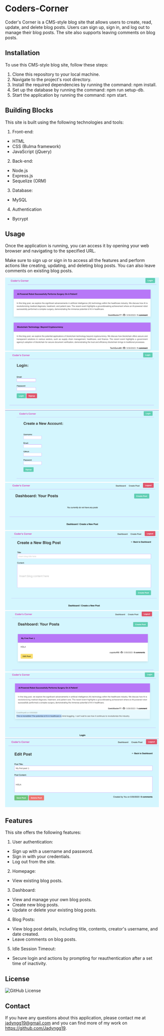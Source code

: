 # Coders-Corner

Coder's Corner is a CMS-style blog site that allows users to create, read, update, and delete blog posts. Users can sign up, sign in, and log out to manage their blog posts. The site also supports leaving comments on blog posts.

## Installation

To use this CMS-style blog site, follow these steps:

1. Clone this repository to your local machine.
2. Navigate to the project's root directory.
3. Install the required dependencies by running the command: npm install.
4. Set up the database by running the command: npm run setup-db.
5. Start the application by running the command: npm start.

## Building Blocks

This site is built using the following technologies and tools:

1. Front-end:
* HTML
* CSS (Bulma framework)
* JavaScript (jQuery)
2. Back-end:
* Node.js
* Express.js
* Sequelize (ORM)
3. Database:
* MySQL
4. Authentication
* Bycrypt

## Usage

Once the application is running, you can access it by opening your web browser and navigating to the specified URL.

Make sure to sign up or sign in to access all the features and perform actions like creating, updating, and deleting blog posts. You can also leave comments on existing blog posts.

![Homepage](./Images/Homepage.png)
![Login Page](./Images/Login%20Screen.png)
![Signup Page](./Images/SignUp%20Page.png)
![Dashboard](./Images/Dashboard.png)
![Adding Post](./Images/Creating%20a%20New%20Post.png)
![New Post Added](./Images/New%20Post%20Added.png)
![Post w/Comments](./Images/Post%20w%3AComments.png)
![Editing Post Option](./Images/Edit%3ADelete%20Post%20Options.png)


## Features

This site offers the following features:

1. User authentication:
* Sign up with a username and password.
* Sign in with your credentials.
* Log out from the site.
2. Homepage:
* View existing blog posts.
3. Dashboard:
* View and manage your own blog posts.
* Create new blog posts.
* Update or delete your existing blog posts.
4. Blog Posts:
* View blog post details, including title, contents, creator's username, and date created.
* Leave comments on blog posts.
5. Idle Session Timeout:
* Secure login and actions by prompting for reauthentication after a set time of inactivity.

## License
![GitHub License](https://img.shields.io/badge/license-MIT-blue.svg)

## Contact
If you have any questions about this application, please contact me at jadyngg19@gmail.com and you can find more of my work on https://github.com/Jadyngg19.